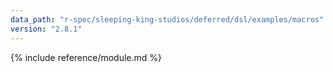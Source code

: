 ```yaml
---
data_path: "r-spec/sleeping-king-studios/deferred/dsl/examples/macros"
version: "2.8.1"
---
```


{% include reference/module.md %}
